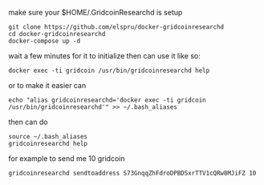 
make sure your $HOME/.GridcoinResearchd is setup

```
git clone https://github.com/elspru/docker-gridcoinresearchd
cd docker-gridcoinresearchd
docker-compose up -d
```

wait a few minutes for it to initialize then can use it like so:

```
docker exec -ti gridcoin /usr/bin/gridcoinresearchd help
```

or to make it easier can

```
echo "alias gridcoinresearchd='docker exec -ti gridcoin /usr/bin/gridcoinresearchd'" >> ~/.bash_aliases
```

then can do
```
source ~/.bash_aliases
gridcoinresearchd help
```

for example to send me 10 gridcoin
```
gridcoinresearchd sendtoaddress S73GnqqZhFdroDPBDSxrTTV1cQRw8MJiFZ 10
```
